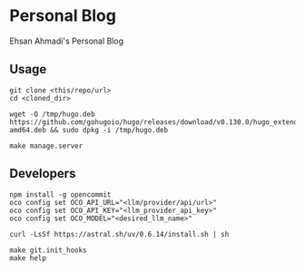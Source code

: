 # Personal Blog

Ehsan Ahmadi's Personal Blog

## Usage

```shell
git clone <this/repo/url>
cd <cloned_dir>

wget -O /tmp/hugo.deb https://github.com/gohugoio/hugo/releases/download/v0.130.0/hugo_extended_0.130.0_linux-amd64.deb && sudo dpkg -i /tmp/hugo.deb

make manage.server
```

## Developers

```shell
npm install -g opencommit
oco config set OCO_API_URL="<llm/provider/api/url>"
oco config set OCO_API_KEY="<llm_provider_api_key>"
oco config set OCO_MODEL="<desired_llm_name>"

curl -LsSf https://astral.sh/uv/0.6.14/install.sh | sh

make git.init_hooks
make help
```

